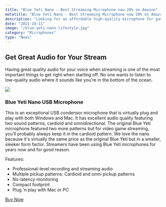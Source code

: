 ```yaml
---
title: "Blue Yeti Nano - Best Streaming Microphone now 20% on Amazon"
metatitle: "Blue Yeti Nano - Best Streaming Microphone now 20% on Amazon - Streaming microphone streamlabs video capture device"
description: "Looking for an affordable high-quality microphone for game streaming on Twich? The Blue Yeti Nano is now $79.99 on Amazon."
date: "2021-10-11"
image: "/blue-yeti-nano-lifestyle.jpg"
category: "Microphones"
type: "News"
---
```


## Get Great Audio for Your Stream

Having great quality audio for your voice when streaming is one of the most important things to get right when starting off. No one wants to listen to low-quality audio where it sounds like you're in the bottom of the ocean.


<a href="https://www.amazon.com/Blue-Premium-Recording-Streaming-Blackout-988-000400/dp/B07QLNYBG9?dchild=1&keywords=yeti+nano&qid=1633966748&sr=8-5&linkCode=li3&tag=gamestreamingsetup-20&linkId=779db5121c5a1d0e929e2e2a601ec011&language=en_US&ref_=as_li_ss_il" target="_blank"><img border="0" src="//ws-na.amazon-adsystem.com/widgets/q?_encoding=UTF8&ASIN=B07QLNYBG9&Format=_SL250_&ID=AsinImage&MarketPlace=US&ServiceVersion=20070822&WS=1&tag=gamestreamingsetup-20&language=en_US" ></a><img src="https://ir-na.amazon-adsystem.com/e/ir?t=gamestreamingsetup-20&language=en_US&l=li3&o=1&a=B07QLNYBG9" width="1" height="1" border="0" alt="" style="border:none !important; margin:0px !important;" />

### Blue Yeti Nano USB Microphone

This is an exceptional USB condensor microphone that is virtually plug and play with both Windows and Mac. It has excellent audio quality featuring two sound patterns, cardioid and omnidirectional. The original Blue Yeti microphone featured two more patterns but for video game streaming, you'll probably always keep it in the cardioid pattern. We love the nano because it's virtually the same price as the original Blue Yeti but in a smaller, sleeker form factor. Streamers have been using Blue Yeti microphones for years now and for good reason.

Features:
- Professional-level recording and streaming audio
- Multiple pickup patterns: Cardioid and omni pickup patterns
- No-latency monitoring
- Compact footprint
- Plug 'n play with Mac or PC

<a class="btn btn-primary mt-2" href="https://amzn.to/3mM1qym">Buy Now</a>
